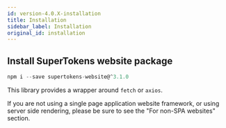 ```yaml
---
id: version-4.0.X-installation
title: Installation
sidebar_label: Installation
original_id: installation
---
```


## Install SuperTokens website package
```js
npm i --save supertokens-website@^3.1.0
```

This library provides a wrapper around ```fetch``` or ```axios```.

<div class="specialNote">
If you are not using a single page application website framework, or using server side rendering, please be sure to see the "For non-SPA websites" section.
</div>